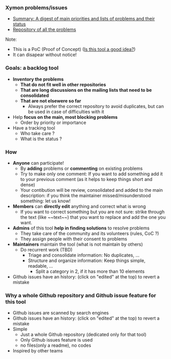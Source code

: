 ### Xymon problems/issues
- [Summary: A digest of main priorities and lists of problems and their status](https://github.com/xymon-monitoring/problem-solving/issues/1)
- [Repository of all the problems](https://github.com/xymon-monitoring/problem-solving/issues)

 Note: 
 - This is a PoC (Proof of Concept) ([Is this tool a good idea?](https://github.com/xymon-monitoring/problem-solving/issues/17))
 - It can disapear without notice!

### Goals: a backlog tool
- **Inventory the problems** 
  - **That do not fit well in other repositories** 
  - **That are long discussions on the mailing lists that need to be consolidated** 
  - **That are not elsewere so far**
    - Always prefer the correct repository to avoid duplicates, but can be used in case of difficulties with it
- Help **focus on the main, most blocking problems**
  - Order by priority or importance
- Have a tracking tool
  - Who take care ?
  - What is the status ?

### How
- **Anyone** can participate!
  - By **adding** problems or **commenting** on existing problems
  - Try to make only one comment: If you want to add something add it to your previous comment (as it helps to keep things short and dense)
  - Your contibution will be review, consolidated and added to the main description: if you think the maintainer missed/misunderstood something: let us know!
- **Members** can **directly edit** anything and correct what is wrong
  - If you want to correct something but you are not sure: strike through the text (like \~\~text\~\~) that you want to replace and add the one you want.  
- **Admins** of this tool **help in finding solutions** to resolve problems
  - They take care of the community and its volunteers (rules, CoC ?)
  - They assign people with their consent to problems 
- **Maintainers** maintain the tool (what is not maintain by others)
  - Do recurrent work (TBD)
    - Triage and consolidate information: No duplicates, ...
    - Structure and organize information: Keep things simple, readable, ...
      - Split a category in 2, if it has more than 10 elements  
- Github issues have an history: (click on "edited" at the top) to revert a mistake 

### Why a whole Github repository and Github issue feature for this tool 
- Github issues are scanned by search engines
- Github issues have an history: (click on "edited" at the top) to revert a mistake 
- Simple
   - Just a whole Github repository (dedicated only for that tool)
   - Only Github issues feature is used
   - no files(only a readme), no codes
- Inspired by other teams



